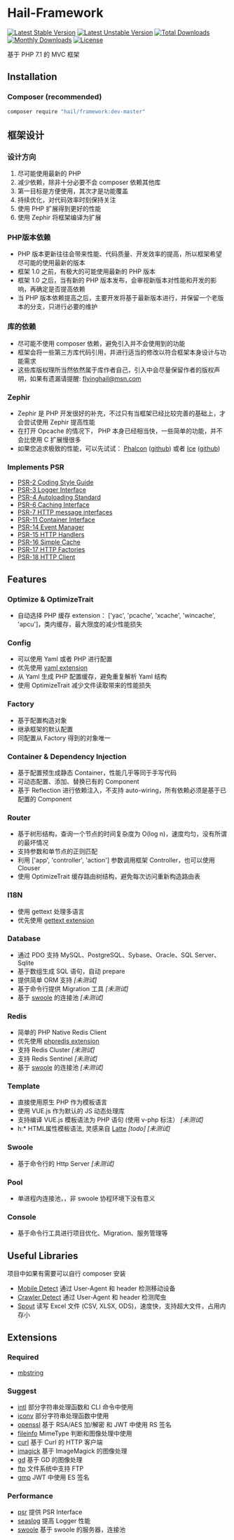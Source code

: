 # Hail-Framework

[![Latest Stable Version](https://poser.pugx.org/hail/framework/version)](https://packagist.org/packages/hail/framework)
[![Latest Unstable Version](https://poser.pugx.org/hail/framework/v/unstable)](//packagist.org/packages/hail/framework)
[![Total Downloads](https://poser.pugx.org/hail/framework/downloads)](https://packagist.org/packages/hail/framework)
[![Monthly Downloads](https://poser.pugx.org/hail/framework/d/monthly)](https://packagist.org/packages/hail/framework)
[![License](https://poser.pugx.org/hail/framework/license)](https://packagist.org/packages/hail/framework)

基于 PHP 7.1 的 MVC 框架

## Installation

### Composer (recommended)

```bash
composer require "hail/framework:dev-master"
```

## 框架设计

### 设计方向
1. 尽可能使用最新的 PHP
2. 减少依赖，除非十分必要不会 composer 依赖其他库
3. 第一目标是方便使用，其次才是功能覆盖
4. 持续优化，对代码效率时刻保持关注
5. 使用 PHP 扩展得到更好的性能
6. 使用 Zephir 将框架编译为扩展

### PHP版本依赖
- PHP 版本更新往往会带来性能、代码质量、开发效率的提高，所以框架希望尽可能的使用最新的版本
- 框架 1.0 之前，有极大的可能使用最新的 PHP 版本
- 框架 1.0 之后，当有新的 PHP 版本发布，会审视新版本对性能和开发的影响，再确定是否提高依赖
- 当 PHP 版本依赖提高之后，主要开发将基于最新版本进行，并保留一个老版本的分支，只进行必要的维护

### 库的依赖
- 尽可能不使用 composer 依赖，避免引入并不会使用到的功能
- 框架会将一些第三方库代码引用，并进行适当的修改以符合框架本身设计与功能需求
- 这些库版权理所当然依然属于库作者自己，引入中会尽量保留作者的版权声明，如果有遗漏请提醒: flyinghail@msn.com

### Zephir
- Zephir 是 PHP 开发很好的补充，不过只有当框架已经比较完善的基础上，才会尝试使用 Zephir 提高性能
- 在打开 Opcache 的情况下， PHP 本身已经相当快，一些简单的功能，并不会比使用 C 扩展慢很多
- 如果您追求极致的性能，可以先试试： [Phalcon](http://phalconphp.com/) ([github](https://github.com/phalcon/cphalcon)) 或者 [Ice](http://www.iceframework.org/) ([github](https://github.com/ice/framework))

### Implements PSR
- [PSR-2 Coding Style Guide](https://www.php-fig.org/psr/psr-2/)
- [PSR-3 Logger Interface](https://www.php-fig.org/psr/psr-3/)
- [PSR-4 Autoloading Standard](https://www.php-fig.org/psr/psr-4/)
- [PSR-6 Caching Interface](https://www.php-fig.org/psr/psr-6/)
- [PSR-7 HTTP message interfaces](https://www.php-fig.org/psr/psr-7/)
- [PSR-11 Container Interface](https://www.php-fig.org/psr/psr-11/)
- [PSR-14 Event Manager](https://www.php-fig.org/psr/psr-14/)
- [PSR-15 HTTP Handlers](https://www.php-fig.org/psr/psr-15/)
- [PSR-16 Simple Cache](https://www.php-fig.org/psr/psr-16/)
- [PSR-17 HTTP Factories](https://www.php-fig.org/psr/psr-17/)
- [PSR-18 HTTP Client](https://www.php-fig.org/psr/psr-18/)

## Features

### Optimize & OptimizeTrait
- 自动选择 PHP 缓存 extension： ['yac', 'pcache', 'xcache', 'wincache', 'apcu']，类内缓存，最大限度的减少性能损失

### Config
- 可以使用 Yaml 或者 PHP 进行配置
- 优先使用 [yaml extension](http://pecl.php.net/package/yaml)
- 从 Yaml 生成 PHP 配置缓存，避免重复解析 Yaml 结构
- 使用 OptimizeTrait 减少文件读取带来的性能损失

### Factory
- 基于配置构造对象
- 继承框架的默认配置
- 同配置从 Factory 得到的对象唯一

### Container & Dependency Injection
- 基于配置预生成静态 Container，性能几乎等同于手写代码
- 可动态配置、添加、替换已有的 Component
- 基于 Reflection 进行依赖注入，不支持 auto-wiring，所有依赖必须是基于已配置的 Component

### Router
- 基于树形结构，查询一个节点的时间复杂度为 O(log n)，速度均匀，没有所谓的最坏情况
- 支持参数和单节点的正则匹配
- 利用 ['app', 'controller', 'action'] 参数调用框架 Controller，也可以使用 Clouser 
- 使用 OptimizeTrait 缓存路由树结构，避免每次访问重新构造路由表

### I18N
- 使用 gettext 处理多语言
- 优先使用 [gettext extension](http://php.net/manual/gettext.installation.php)

### Database
- 通过 PDO 支持 MySQL、PostgreSQL、Sybase、Oracle、SQL Server、Sqlite
- 基于数组生成 SQL 语句，自动 prepare
- 提供简单 ORM 支持 *[未测试]*
- 基于命令行提供 Migration 工具 *[未测试]*
- 基于 [swoole][:swoole:] 的连接池 *[未测试]*

### Redis
- 简单的 PHP Native Redis Client
- 优先使用 [phpredis extension](http://pecl.php.net/package/redis/)
- 支持 Redis Cluster *[未测试]*
- 支持 Redis Sentinel *[未测试]*
- 基于 [swoole][:swoole:] 的连接池 *[未测试]* 

### Template
- 直接使用原生 PHP 作为模板语言
- 使用 VUE.js 作为默认的 JS 动态处理库
- 支持编译 VUE.js 模板语法为 PHP 语句 (使用 v-php 标注） *[未测试]*
- h:* HTML属性模板语法, 灵感来自 [Latte](https://github.com/nette/latte) *[todo] [未测试]* 

### Swoole
- 基于命令行的 Http Server *[未测试]*

### Pool
- 单进程内连接池，，非 swoole 协程环境下没有意义

### Console
- 基于命令行工具进行项目优化、Migration、服务管理等

## Useful Libraries
项目中如果有需要可以自行 composer 安装

- [Mobile Detect](https://github.com/serbanghita/Mobile-Detect) 通过 User-Agent 和 header 检测移动设备
- [Crawler Detect](https://github.com/JayBizzle/Crawler-Detect) 通过 User-Agent 和 header 检测爬虫
- [Spout](https://github.com/box/spout) 读写 Excel 文件 (CSV, XLSX, ODS)，速度快，支持超大文件，占用内存小

## Extensions

### Required
- [mbstring](http://php.net/manual/book.mbstring.php)

### Suggest
- [intl](http://php.net/manual/book.intl.php) 部分字符串处理函数和 CLI 命令中使用
- [iconv](http://php.net/manual/book.iconv.php) 部分字符串处理函数中使用
- [openssl](http://php.net/manual/book.openssl.php) 基于 RSA/AES 加/解密 和 JWT 中使用 RS 签名
- [fileinfo](http://php.net/manual/book.fileinfo.php) MimeType 判断和图像处理中使用
- [curl](http://php.net/manual/book.curl.php) 基于 Curl 的 HTTP 客户端
- [imagick](http://php.net/manual/book.imagick.php) 基于 ImageMagick 的图像处理
- [gd](http://php.net/manual/book.gd.php) 基于 GD 的图像处理
- [ftp](http://php.net/manual/book.ftp.php) 文件系统中支持 FTP
- [gmp](http://php.net/manual/book.gmp.php) JWT 中使用 ES 签名

### Performance
- [psr](http://pecl.php.net/package/psr) 提供 PSR Interface
- [seaslog](http://pecl.php.net/package/SeasLog) 提高 Logger 性能
- [swoole][:swoole:] 基于 swoole 的服务器，连接池

[:swoole:]: https://github.com/swoole/swoole-src